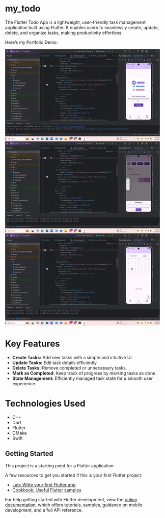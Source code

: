 # my_todo

The Flutter Todo App is a lightweight, user-friendly task management application built using Flutter. It enables users to seamlessly create, update, delete, and organize tasks, making productivity effortless.

Here’s my Portfolio Demo:


![My - Portfolio](https://github.com/Piyumi-Amarasinha/my_todo/blob/0e77c232fced83209921f6f6e123c5a2a2e8751a/My-Todo-demo.jpg)

# Key Features

- **Create Tasks:** Add new tasks with a simple and intuitive UI.  
- **Update Tasks:** Edit task details efficiently.  
- **Delete Tasks:** Remove completed or unnecessary tasks.  
- **Mark as Completed:** Keep track of progress by marking tasks as done.  
- **State Management:** Efficiently managed task state for a smooth user experience.  

# Technologies Used

- C++  
- Dart  
- Flutter  
- CMake  
- Swift  

## Getting Started

This project is a starting point for a Flutter application.

A few resources to get you started if this is your first Flutter project:

- [Lab: Write your first Flutter app](https://docs.flutter.dev/get-started/codelab)
- [Cookbook: Useful Flutter samples](https://docs.flutter.dev/cookbook)

For help getting started with Flutter development, view the
[online documentation](https://docs.flutter.dev/), which offers tutorials,
samples, guidance on mobile development, and a full API reference.
